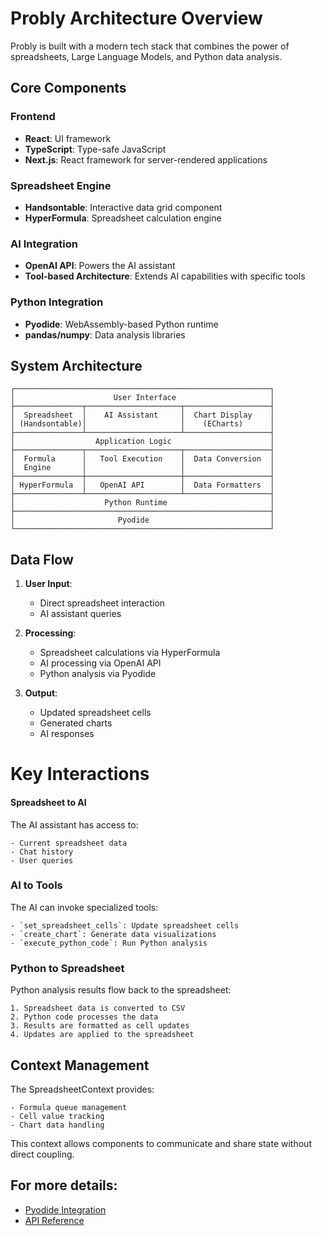 # Probly Architecture Overview

Probly is built with a modern tech stack that combines the power of spreadsheets, Large Language Models, and Python data analysis.


## Core Components

### Frontend

- **React**: UI framework
- **TypeScript**: Type-safe JavaScript
- **Next.js**: React framework for server-rendered applications

### Spreadsheet Engine

- **Handsontable**: Interactive data grid component
- **HyperFormula**: Spreadsheet calculation engine

### AI Integration

- **OpenAI API**: Powers the AI assistant
- **Tool-based Architecture**: Extends AI capabilities with specific tools

### Python Integration

- **Pyodide**: WebAssembly-based Python runtime
- **pandas/numpy**: Data analysis libraries

## System Architecture

```
┌─────────────────────────────────────────────────────────┐
│                      User Interface                     │
├───────────────┬─────────────────────┬───────────────────┤
│  Spreadsheet  │    AI Assistant     │  Chart Display    │
│ (Handsontable)│                     │    (ECharts)      │
├───────────────┴─────────────────────┴───────────────────┤
│                  Application Logic                      │
├───────────────┬─────────────────────┬───────────────────┤
│  Formula      │   Tool Execution    │  Data Conversion  │
│  Engine       │                     │                   │
├───────────────┼─────────────────────┼───────────────────┤
│ HyperFormula  │   OpenAI API        │  Data Formatters  │
├───────────────┴─────────────────────┴───────────────────┤
│                    Python Runtime                       │
├─────────────────────────────────────────────────────────┤
│                       Pyodide                           │
└─────────────────────────────────────────────────────────┘
```

## Data Flow

1. **User Input**:

    - Direct spreadsheet interaction
    - AI assistant queries

2. **Processing**:

    - Spreadsheet calculations via HyperFormula
    - AI processing via OpenAI API
    - Python analysis via Pyodide

3. **Output**:
   
    - Updated spreadsheet cells
    - Generated charts
    - AI responses

# Key Interactions

#### Spreadsheet to AI

The AI assistant has access to:

    - Current spreadsheet data
    - Chat history
    - User queries

### AI to Tools

The AI can invoke specialized tools:

    - `set_spreadsheet_cells`: Update spreadsheet cells
    - `create_chart`: Generate data visualizations
    - `execute_python_code`: Run Python analysis

### Python to Spreadsheet

Python analysis results flow back to the spreadsheet:

    1. Spreadsheet data is converted to CSV
    2. Python code processes the data
    3. Results are formatted as cell updates
    4. Updates are applied to the spreadsheet

## Context Management

The SpreadsheetContext provides:

    - Formula queue management
    - Cell value tracking
    - Chart data handling

This context allows components to communicate and share state without direct coupling.

## For more details:

- [Pyodide Integration](pyodide.md)
- [API Reference](../api-reference.md)
